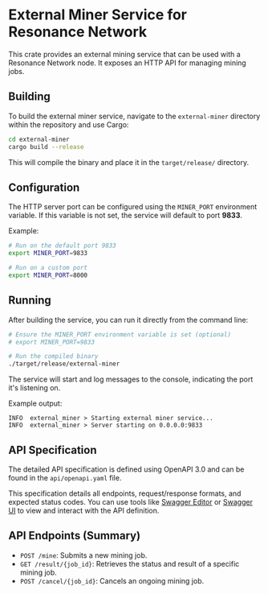 # External Miner Service for Resonance Network

This crate provides an external mining service that can be used with a Resonance Network node. It exposes an HTTP API for managing mining jobs.

## Building

To build the external miner service, navigate to the `external-miner` directory within the repository and use Cargo:

```bash
cd external-miner
cargo build --release
```

This will compile the binary and place it in the `target/release/` directory.

## Configuration

The HTTP server port can be configured using the `MINER_PORT` environment variable. If this variable is not set, the service will default to port **9833**.

Example:

```bash
# Run on the default port 9833
export MINER_PORT=9833 

# Run on a custom port
export MINER_PORT=8000 
```

## Running

After building the service, you can run it directly from the command line:

```bash
# Ensure the MINER_PORT environment variable is set (optional)
# export MINER_PORT=9833

# Run the compiled binary
./target/release/external-miner
```

The service will start and log messages to the console, indicating the port it's listening on.

Example output:
```
INFO  external_miner > Starting external miner service...
INFO  external_miner > Server starting on 0.0.0.0:9833 
```

## API Specification

The detailed API specification is defined using OpenAPI 3.0 and can be found in the `api/openapi.yaml` file.

This specification details all endpoints, request/response formats, and expected status codes.
You can use tools like [Swagger Editor](https://editor.swagger.io/) or [Swagger UI](https://swagger.io/tools/swagger-ui/) to view and interact with the API definition.

## API Endpoints (Summary)

*   `POST /mine`: Submits a new mining job.
*   `GET /result/{job_id}`: Retrieves the status and result of a specific mining job.
*   `POST /cancel/{job_id}`: Cancels an ongoing mining job. 